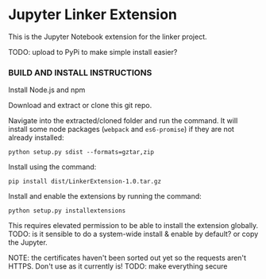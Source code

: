 # Jupyter Linker Extension

This is the Jupyter Notebook extension for the linker project.

TODO: upload to PyPi to make simple install easier?

### BUILD AND INSTALL INSTRUCTIONS

Install Node.js and npm

Download and extract or clone this git repo.

Navigate into the extracted/cloned folder and run the command. It will install some node packages (`webpack` and `es6-promise`) if they are not already installed:

`python setup.py sdist --formats=gztar,zip`

Install using the command:

`pip install dist/LinkerExtension-1.0.tar.gz`

Install and enable the extensions by running the command:

`python setup.py installextensions`

This requires elevated permission to be able to install the extension globally. TODO: is it sensible to do a system-wide install & enable by default? or copy the Jupyter.

NOTE: the certificates haven't been sorted out yet so the requests aren't HTTPS. Don't use as it currently is! TODO: make everything secure 